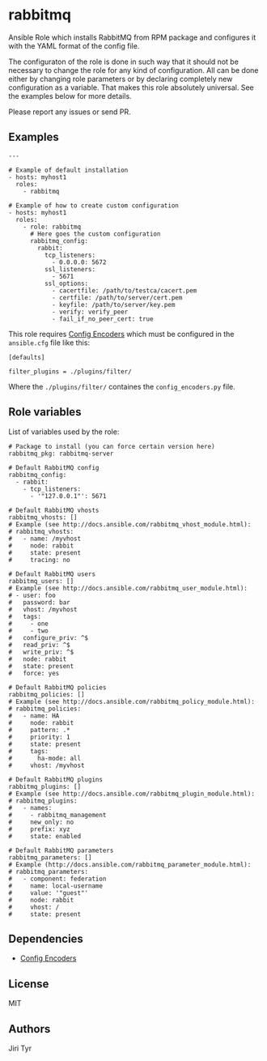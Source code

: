 rabbitmq
========

Ansible Role which installs RabbitMQ from RPM package and configures it with the
YAML format of the config file.

The configuraton of the role is done in such way that it should not be necessary
to change the role for any kind of configuration. All can be done either by
changing role parameters or by declaring completely new configuration as a
variable. That makes this role absolutely universal. See the examples below for
more details.

Please report any issues or send PR.


Examples
--------

```
---

# Example of default installation
- hosts: myhost1
  roles:
    - rabbitmq

# Example of how to create custom configuration
- hosts: myhost1
  roles:
    - role: rabbitmq
      # Here goes the custom configuration
      rabbitmq_config:
        rabbit:
          tcp_listeners:
            - 0.0.0.0: 5672
          ssl_listeners:
            - 5671
          ssl_options:
            - cacertfile: /path/to/testca/cacert.pem
            - certfile: /path/to/server/cert.pem
            - keyfile: /path/to/server/key.pem
            - verify: verify_peer
            - fail_if_no_peer_cert: true
```

This role requires [Config
Encoders](https://github.com/jtyr/ansible/blob/jtyr-config_encoders/lib/ansible/plugins/filter/config_encoders.py)
which must be configured in the `ansible.cfg` file like this:

```
[defaults]

filter_plugins = ./plugins/filter/
```

Where the `./plugins/filter/` containes the `config_encoders.py` file.


Role variables
--------------

List of variables used by the role:

```
# Package to install (you can force certain version here)
rabbitmq_pkg: rabbitmq-server

# Default RabbitMQ config
rabbitmq_config:
  - rabbit:
    - tcp_listeners:
      - '"127.0.0.1"': 5671

# Default RabbitMQ vhosts
rabbitmq_vhosts: []
# Example (see http://docs.ansible.com/rabbitmq_vhost_module.html):
# rabbitmq_vhosts:
#   - name: /myvhost
#     node: rabbit
#     state: present
#     tracing: no

# Default RabbitMQ users
rabbitmq_users: []
# Example (see http://docs.ansible.com/rabbitmq_user_module.html):
# - user: foo
#   password: bar
#   vhost: /myvhost
#   tags:
#     - one
#     - two
#   configure_priv: ^$
#   read_priv: ^$
#   write_priv: ^$
#   node: rabbit
#   state: present
#   force: yes

# Default RabbitMQ policies
rabbitmq_policies: []
# Example (see http://docs.ansible.com/rabbitmq_policy_module.html):
# rabbitmq_policies:
#   - name: HA
#     node: rabbit
#     pattern: .*
#     priority: 1
#     state: present
#     tags:
#       ha-mode: all
#     vhost: /myvhost

# Default RabbitMQ plugins
rabbitmq_plugins: []
# Example (see http://docs.ansible.com/rabbitmq_plugin_module.html):
# rabbitmq_plugins:
#   - names:
#     - rabbitmq_management
#     new_only: no
#     prefix: xyz
#     state: enabled

# Default RabbitMQ parameters
rabbitmq_parameters: []
# Example (http://docs.ansible.com/rabbitmq_parameter_module.html):
# rabbitmq_parameters:
#   - component: federation
#     name: local-username
#     value: '"guest"'
#     node: rabbit
#     vhost: /
#     state: present
```


Dependencies
------------

- [Config Encoders](https://github.com/jtyr/ansible/blob/jtyr-config_encoders/lib/ansible/plugins/filter/config_encoders.py)


License
-------

MIT


Authors
-------

Jiri Tyr
